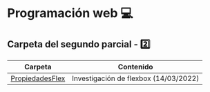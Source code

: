 
# Programación web :computer:

## Carpeta del segundo parcial - :two:

| Carpeta | Contenido |
| ------- | --------- |
| [PropiedadesFlex](PropiedadesFlex/Investigación%20flexbox.md) | Investigación de flexbox (14/03/2022) |
